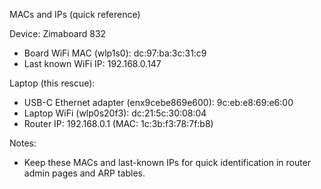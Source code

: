 MACs and IPs (quick reference)

Device: Zimaboard 832
- Board WiFi MAC (wlp1s0): dc:97:ba:3c:31:c9
- Last known WiFi IP: 192.168.0.147

Laptop (this rescue):
- USB-C Ethernet adapter (enx9cebe869e600): 9c:eb:e8:69:e6:00
- Laptop WiFi (wlp0s20f3): dc:21:5c:30:08:04
- Router IP: 192.168.0.1 (MAC: 1c:3b:f3:78:7f:b8)

Notes:
- Keep these MACs and last-known IPs for quick identification in router admin pages and ARP tables.
